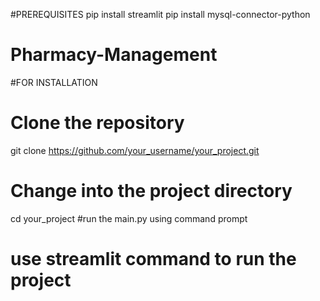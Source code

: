 #PREREQUISITES
pip install streamlit
pip install mysql-connector-python

# Pharmacy-Management
#FOR INSTALLATION
# Clone the repository
git clone https://github.com/your_username/your_project.git

# Change into the project directory
cd your_project
#run the main.py using command prompt

# use streamlit command to run the project
